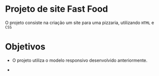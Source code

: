 # Projeto de site Fast Food
O projeto consiste na criação um site para uma pizzaria, utilizando `HTML` e `CSS`

# Objetivos

- O projeto utiliza o modelo responsivo desenvolvido anteriormente.

- 
